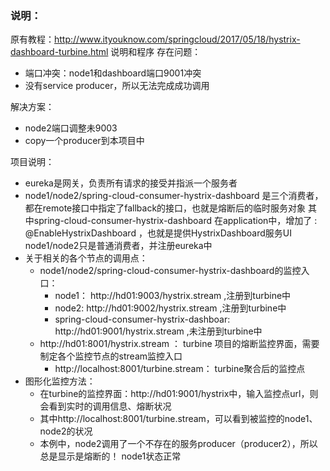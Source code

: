 ### 说明：
原有教程：http://www.ityouknow.com/springcloud/2017/05/18/hystrix-dashboard-turbine.html 说明和程序
存在问题：
- 端口冲突：node1和dashboard端口9001冲突
- 没有service producer，所以无法完成成功调用

解决方案：
- node2端口调整未9003
- copy一个producer到本项目中


项目说明：
- eureka是网关，负责所有请求的接受并指派一个服务者
- node1/node2/spring-cloud-consumer-hystrix-dashboard 是三个消费者，都在remote接口中指定了fallback的接口，也就是熔断后的临时服务对象
    其中spring-cloud-consumer-hystrix-dashboard 在application中，增加了 : @EnableHystrixDashboard ，也就是提供HystrixDashboard服务UI
    node1/node2只是普通消费者，并注册eureka中
- 关于相关的各个节点的调用点：
    - node1/node2/spring-cloud-consumer-hystrix-dashboard的监控入口： 
        - node1： http://hd01:9003/hystrix.stream ,注册到turbine中
        - node2: http://hd01:9002/hystrix.stream ,注册到turbine中
        - spring-cloud-consumer-hystrix-dashboar: http://hd01:9001/hystrix.stream  ,未注册到turbine中
    - http://hd01:8001/hystrix.stream ： turbine 项目的熔断监控界面，需要制定各个监控节点的stream监控入口
        - http://localhost:8001/turbine.stream： turbine聚合后的监控点
- 图形化监控方法：
    - 在turbine的监控界面：http://hd01:9001/hystrix中，输入监控点url，则会看到实时的调用信息、熔断状况
    - 其中http://localhost:8001/turbine.stream，可以看到被监控的node1、node2的状况
    - 本例中，node2调用了一个不存在的服务producer（producer2），所以总是显示是熔断的！ node1状态正常